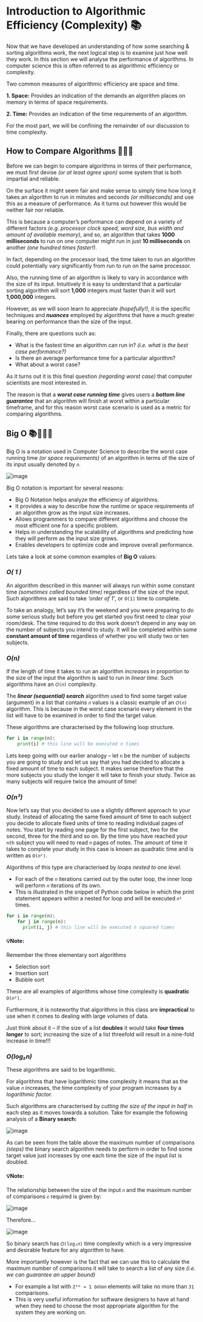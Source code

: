 # Introduction to Algorithmic Efficiency (Complexity) 📚 

Now that we have developed an understanding of how some searching & sorting algorithms work, the next logical step is to examine just how well they work. In this section we will analyse the performance of algorithms. In computer science this is often referred to as algorithmic efficiency or complexity.


Two common measures of algorithmic efficiency are space and time.

**1. Space:** Provides an indication of the demands an algorithm places on memory in terms of space requirements.

**2. Time:**  Provides an indication of the time requirements of an algorithm.

For the most part, we will be confining the remainder of our discussion to time complexity.

## How to Compare Algorithms 👨🏽‍🔬
Before we can begin to compare algorithms in terms of their performance, we must first devise _(or at least agree upon)_ some system that is both impartial and reliable.

On the surface it might seem fair and make sense to simply time how long it takes an algorithm to run in minutes and seconds _(or milliseconds)_ and use this as a measure of performance. As it turns out however this would be neither fair nor reliable. 

This is because a computer’s performance can depend on a variety of different factors _(e.g. processor clock speed, word size, bus width and amount of available memory)_, and so, an algorithm that takes **1000 milliseconds** to run on one computer might run in just **10 milliseconds** on another _(one hundred times faster!)_. 

In fact, depending on the processor load, the time taken to run an algorithm could potentially vary significantly from run to run on the same processor.

Also, the running time of an algorithm is likely to vary in accordance with the size of its input. Intuitively it is easy to understand that a particular sorting algorithm will sort **1,000** integers must faster than it will sort **1,000,000** integers. 

However, as we will soon learn to appreciate _(hopefully!)_, it is the specific techniques and _**nuances**_ employed by algorithms that have a much greater bearing on performance than the size of the input.

Finally, there are questions such as:
  - What is the fastest time an algorithm can run in? _(i.e. what is the best case performance?)_
  - Is there an average performance time for a particular algorithm?
  - What about a worst case?

As it turns out it is this final question _(regarding worst case)_ that computer scientists are most interested in. 

The reason is that a _**worst case running time**_ gives users a _**bottom line guarantee**_ that an algorithm will finish at worst within a particular timeframe, and for this reason worst case scenario is used as a metric for comparing algorithms.

## Big O 📚👨🏽‍💻
Big O is a notation used in Computer Science to describe the worst case running time _(or space requirements)_ of an algorithm in terms of the size of its input usually denoted by ``𝑛``.

![image](https://github.com/ross-bish/Algorithms/assets/83789503/a7b51721-258c-4318-b8f9-84d1a1198941)

Big O notation is important for several reasons:

- Big O Notation helps analyze the efficiency of algorithms.
- It provides a way to describe how the runtime or space requirements of an algorithm grow as the input size increases.
- Allows programmers to compare different algorithms and choose the most efficient one for a specific problem.
- Helps in understanding the scalability of algorithms and predicting how they will perform as the input size grows.
- Enables developers to optimize code and improve overall performance.

Lets take a look at some common examples of **Big O** values:

### _O( 1 )_
An algorithm described in this manner will always run within some constant time _(sometimes called bounded time)_ regardless of the size of the input.
Such algorithms are said to take _‘order of 1’_, or ``O(1)`` time to complete.

To take an analogy, let’s say it’s the weekend and you were preparing to do some serious study but before you get started you first need to clear your room/desk. The time required to do this work doesn’t depend in any way on the number of subjects you intend to study. It will be completed within some **constant amount of time** regardless of whether you will study two or ten subjects.

### _O(n)_
If the length of time it takes to run an algorithm _increases_ in proportion to the size of the input the algorithm is said to run in _linear time._ Such algorithms have an ``𝑂(𝑛)`` complexity.

The _**linear (sequential) search**_ algorithm used to find some target value (argument) in a list that contains ``𝑛`` values is a classic example of an ``𝑂(𝑛)`` algorithm. This is because in the worst case scenario every element in the list will have to be examined in order to find the target value.

These algorithms are characterised by the following loop structure.
````python
for i in range(n):
    print(i) # this line will be executed n times
````

Lets keep going with our earlier analogy – let ``n`` be the number of subjects you are going to study and let us say that you had decided to allocate a fixed amount of time to each subject. It makes sense therefore that the more subjects you study the longer it will take to finish your study. Twice as many subjects will require twice the amount of time!

### _O(n²)_
Now let’s say that you decided to use a slightly different approach to your study. Instead of allocating the same fixed amount of time to each subject you decide to allocate fixed units of time to reading individual pages of notes. You start by reading one page for the first subject, two for the second, three for the third and so on. By the time you have reached your ``nth`` subject you will need to read ``𝑛`` pages of notes. The amount of time it takes to complete your study in this case is known as quadratic time and is written as ``O(𝑛²)``.

Algorithms of this type are characterised by _loops nested to one level._ 

  - For each of the ``𝑛`` iterations carried out by the outer loop, the inner loop will perform ``𝑛`` iterations of its own. 
  - This is illustrated in the snippet of Python code below in which the print statement appears within a nested for loop and will be executed ``𝑛²`` times.

````python
for i in range(n):
    for j in range(n):
      print(i, j) # this line will be executed n squared times
````

#### 💡Note:
Remember the three elementary sort algorithms 

- Selection sort
- Insertion sort
- Bubble sort
  
These are all examples of algorithms whose time complexity is **quadratic** `O(𝑛²)`. 

Furthermore, it is noteworthy that algorithms in this class are **impractical** to use when it comes to dealing with large volumes of data. 

Just think about it – if the size of a list **doubles** it would take **four times longer** to sort; increasing the size of a list threefold will result in a nine-fold increase in time!!!


### _O(log₂n)_
These algorithms are said to be logarithmic. 

For algorithms that have logarithmic time complexity it means that as the value `𝑛` increases, the time complexity of your program increases by a _logarithmic factor._

Such algorithms are characterised by _cutting the size of the input in half_ in each step as it moves towards a solution. 
Take for example the following analysis of a **Binary search:**

![image](https://github.com/ross-bish/Algorithms/assets/83789503/dd7abd1f-96e3-47dc-b92d-ba946d7a1208)

As can be seen from the table above the maximum number of comparisons _(steps)_ the binary search algorithm needs to perform in order to find some target value just increases by one each time the size of the input list is doubled.

#### 💡Note: 
The relationship between the size of the input ``𝑛`` and the maximum number of comparisons ``𝑐`` required is given by: 

![image](https://github.com/ross-bish/Algorithms/assets/83789503/35341789-979b-4030-ab75-604c3d3af697)

Therefore...

![image](https://github.com/ross-bish/Algorithms/assets/83789503/fa7c0144-03ea-4c94-997f-2276dd5c882f)

So binary search has ``𝑂(log₂𝑛)`` time complexity which is a very impressive and desirable feature for any algorithm to have. 

More importantly however is the fact that we can use this to calculate the maximum number of comparisons it will take to search a list of any size _(i.e. we can guarantee an upper bound)_ 

- For example a list with ``2³⁰ ≈ 1 𝑏𝑖𝑙𝑙𝑖𝑜𝑛`` elements will take no more than ``31`` comparisons.
- This is very useful information for software designers to have at hand when they need to choose the most appropriate algorithm for the system they are working on.

